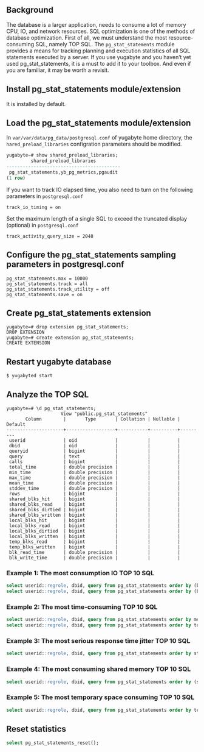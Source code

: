 ## Background
The database is a larger application, needs to consume a lot of memory CPU, IO, and network resources. SQL optimization is one of the methods of database optimization. First of all, we must understand the most resource-consuming SQL, namely TOP SQL. The `pg_stat_statements` module provides a means for tracking planning and execution statistics of all SQL statements executed by a server. If you use yugabyte and you haven’t yet used pg_stat_statements, it is a must to add it to your toolbox. And even if you are familiar, it may be worth a revisit.

## Install pg_stat_statements module/extension

It is installed by default.

##  Load the pg_stat_statements module/extension

In  `var/var/data/pg_data/postgresql.conf` of yugabyte home directory,  the `hared_preload_libraries` configration parameters should be modified.

```sql
yugabyte=# show shared_preload_libraries;
         shared_preload_libraries         
------------------------------------------
 pg_stat_statements,yb_pg_metrics,pgaudit
(1 row)
```
If you want to track IO elapsed time, you also need to turn on the following parameters  in `postgresql.conf`

```shell
track_io_timing = on
```

Set the maximum length of a single SQL to exceed the truncated display (optional) in `postgresql.conf`

```shell
track_activity_query_size = 2048 
```

## Configure the pg_stat_statements sampling parameters in postgresql.conf

```shell
pg_stat_statements.max = 10000      
pg_stat_statements.track = all 
pg_stat_statements.track_utility = off  
pg_stat_statements.save = on  
```

## Create pg_stat_statements extension

```shell
yugabyte=# drop extension pg_stat_statements;
DROP EXTENSION
yugabyte=# create extension pg_stat_statements;
CREATE EXTENSION
```

## Restart yugabyte database

```shell
$ yugabyted start
```

## Analyze the TOP SQL

```shell
yugabyte=# \d pg_stat_statements;
                    View "public.pg_stat_statements"
       Column        |       Type       | Collation | Nullable | Default 
---------------------+------------------+-----------+----------+---------
 userid              | oid              |           |          | 
 dbid                | oid              |           |          | 
 queryid             | bigint           |           |          | 
 query               | text             |           |          | 
 calls               | bigint           |           |          | 
 total_time          | double precision |           |          | 
 min_time            | double precision |           |          | 
 max_time            | double precision |           |          | 
 mean_time           | double precision |           |          | 
 stddev_time         | double precision |           |          | 
 rows                | bigint           |           |          | 
 shared_blks_hit     | bigint           |           |          | 
 shared_blks_read    | bigint           |           |          | 
 shared_blks_dirtied | bigint           |           |          | 
 shared_blks_written | bigint           |           |          | 
 local_blks_hit      | bigint           |           |          | 
 local_blks_read     | bigint           |           |          | 
 local_blks_dirtied  | bigint           |           |          | 
 local_blks_written  | bigint           |           |          | 
 temp_blks_read      | bigint           |           |          | 
 temp_blks_written   | bigint           |           |          | 
 blk_read_time       | double precision |           |          | 
 blk_write_time      | double precision |           |          | 
```

### Example 1: The most consumption IO TOP 10 SQL

```sql
select userid::regrole, dbid, query from pg_stat_statements order by (blk_read_time+blk_write_time)/calls desc limit 10;    -- mean
select userid::regrole, dbid, query from pg_stat_statements order by (blk_read_time+blk_write_time) desc limit 10;     -- total
```

### Example 2: The most time-consuming TOP 10 SQL

```sql
select userid::regrole, dbid, query from pg_stat_statements order by mean_time desc limit 10;    -- mean time
select userid::regrole, dbid, query from pg_stat_statements order by total_time desc limit 10;      -- total time
```

### Example 3: The most serious response time jitter TOP 10 SQL
```sql
select userid::regrole, dbid, query from pg_stat_statements order by stddev_time desc limit 10;  
```

### Example 4: The most consuming shared memory TOP 10 SQL

```sql
select userid::regrole, dbid, query from pg_stat_statements order by (shared_blks_hit+shared_blks_dirtied) desc limit 10;
```

### Example 5: The most temporary space consuming TOP 10 SQL
```sql
select userid::regrole, dbid, query from pg_stat_statements order by temp_blks_written desc limit 10;    
```

## Reset statistics

```sql
select pg_stat_statements_reset();   
```
